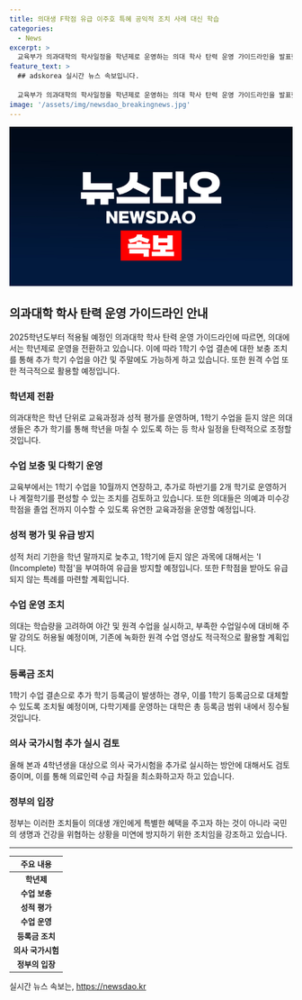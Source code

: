 ```yaml
---
title: 의대생 F학점 유급 이주호 특혜 공익적 조치 사례 대신 학습
categories:
  - News
excerpt: >
  교육부가 의과대학의 학사일정을 학년제로 운영하는 의대 학사 탄력 운영 가이드라인을 발표했다. 이에 따라 의대생들은 1학기 수업 결손을 보충하기 위해 야간·주말 및 원격 수업을 이수할 수 있으며, 추가 학기 등록금은 면제된다. 학년 단위로 운영되는 가이드라인에 따라 의대생들은 추가 학기를 통해 수업을 마칠 수 있으며, 교육과정과 성적 평가를 유연하게 바꿀 수 있다. 또한 의대생들의 학습량을 고려해 야간·원격수업이나 주말 강의가 가능하고, 추가 학기 등록금은 1학기로 대체된다. 이러한 조치는 의대생들의 집단행동과 유급을 막기 위한 것으로, 국시 추가 실시 등의 방안도 검토 중이다.
feature_text: >
  ## adskorea 실시간 뉴스 속보입니다.

  교육부가 의과대학의 학사일정을 학년제로 운영하는 의대 학사 탄력 운영 가이드라인을 발표했다. 이에 따라 의대생들은 1학기 수업 결손을 보충하기 위해 야간·주말 및 원격 수업을 이수할 수 있으며, 추가 학기 등록금은 면제된다. 학년 단위로 운영되는 가이드라인에 따라 의대생들은 추가 학기를 통해 수업을 마칠 수 있으며, 교육과정과 성적 평가를 유연하게 바꿀 수 있다. 또한 의대생들의 학습량을 고려해 야간·원격수업이나 주말 강의가 가능하고, 추가 학기 등록금은 1학기로 대체된다. 이러한 조치는 의대생들의 집단행동과 유급을 막기 위한 것으로, 국시 추가 실시 등의 방안도 검토 중이다.
image: '/assets/img/newsdao_breakingnews.jpg'
---
```


<p><img src="/assets/img/newsdao_breakingnews.jpg" alt="adskorea 속보" /></p>

<h2 data-ke-size="size26">의과대학 학사 탄력 운영 가이드라인 안내</h2>

<p data-ke-size="size16">2025학년도부터 적용될 예정인 의과대학 학사 탄력 운영 가이드라인에 따르면, 의대에서는 학년제로 운영을 전환하고 있습니다. 이에 따라 1학기 수업 결손에 대한 보충 조치를 통해 추가 학기 수업을 야간 및 주말에도 가능하게 하고 있습니다. 또한 원격 수업 또한 적극적으로 활용할 예정입니다.</p>

<h3 data-ke-size="size24"><b>학년제 전환</b></h3>

<p data-ke-size="size16">의과대학은 학년 단위로 교육과정과 성적 평가를 운영하며, 1학기 수업을 듣지 않은 의대생들은 추가 학기를 통해 학년을 마칠 수 있도록 하는 등 학사 일정을 탄력적으로 조정할 것입니다.</p>

<h3 data-ke-size="size24"><b>수업 보충 및 다학기 운영</b></h3>

<p data-ke-size="size16">교육부에서는 1학기 수업을 10월까지 연장하고, 추가로 하반기를 2개 학기로 운영하거나 계절학기를 편성할 수 있는 조치를 검토하고 있습니다. 또한 의대들은 의예과 미수강 학점을 졸업 전까지 이수할 수 있도록 유연한 교육과정을 운영할 예정입니다.</p>

<h3 data-ke-size="size24"><b>성적 평가 및 유급 방지</b></h3>

<p data-ke-size="size16">성적 처리 기한을 학년 말까지로 늦추고, 1학기에 듣지 않은 과목에 대해서는 'I (Incomplete) 학점'을 부여하여 유급을 방지할 예정입니다. 또한 F학점을 받아도 유급되지 않는 특례를 마련할 계획입니다.</p>

<h3 data-ke-size="size24"><b>수업 운영 조치</b></h3>

<p data-ke-size="size16">의대는 학습량을 고려하여 야간 및 원격 수업을 실시하고, 부족한 수업일수에 대비해 주말 강의도 허용될 예정이며, 기존에 녹화한 원격 수업 영상도 적극적으로 활용할 계획입니다.</p>

<h3 data-ke-size="size24"><b>등록금 조치</b></h3>

<p data-ke-size="size16">1학기 수업 결손으로 추가 학기 등록금이 발생하는 경우, 이를 1학기 등록금으로 대체할 수 있도록 조치될 예정이며, 다학기제를 운영하는 대학은 총 등록금 범위 내에서 징수될 것입니다.</p>

<h3 data-ke-size="size24"><b>의사 국가시험 추가 실시 검토</b></h3>

<p data-ke-size="size16">올해 본과 4학년생을 대상으로 의사 국가시험을 추가로 실시하는 방안에 대해서도 검토 중이며, 이를 통해 의료인력 수급 차질을 최소화하고자 하고 있습니다.</p>

<h3 data-ke-size="size24"><b>정부의 입장</b></h3>

<p data-ke-size="size16">정부는 이러한 조치들이 의대생 개인에게 특별한 혜택을 주고자 하는 것이 아니라 국민의 생명과 건강을 위협하는 상황을 미연에 방지하기 위한 조치임을 강조하고 있습니다.</p>

<hr/>

<table>
    <thead>
        <tr>
            <th style="text-align: center;">주요 내용</th>
        </tr>
    </thead>
    <tbody>
        <tr>
            <td style="text-align: center; height: 17px;"><b>학년제</b></td>
        </tr>
        <tr>
            <td style="text-align: center; height: 17px;"><b>수업 보충</b></td>
        </tr>
        <tr>
            <td style="text-align: center; height: 17px;"><b>성적 평가</b></td>
        </tr>
        <tr>
            <td style="text-align: center; height: 17px;"><b>수업 운영</b></td>
        </tr>
        <tr>
            <td style="text-align: center; height: 17px;"><b>등록금 조치</b></td>
        </tr>
        <tr>
            <td style="text-align: center; height: 17px;"><b>의사 국가시험</b></td>
        </tr>
        <tr>
            <td style="text-align: center; height: 17px;"><b>정부의 입장</b></td>
        </tr>
    </tbody>
</table>
실시간 뉴스 속보는, <a href="https://newsdao.kr" rel="dofollow">https://newsdao.kr</a>



